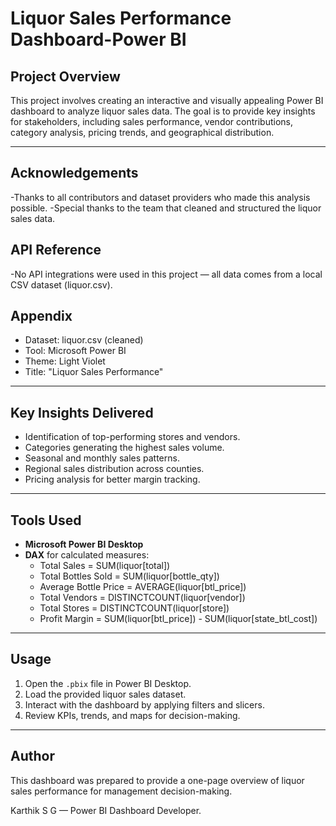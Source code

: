 
# Liquor Sales Performance Dashboard-Power BI

## Project Overview
This project involves creating an interactive and visually appealing Power BI dashboard to analyze liquor sales data.
The goal is to provide key insights for stakeholders, including sales performance, vendor contributions, category analysis,
pricing trends, and geographical distribution.

---

## Acknowledgements
-Thanks to all contributors and dataset providers who made this analysis possible.
-Special thanks to the team that cleaned and structured the liquor sales data.

## API Reference
-No API integrations were used in this project — all data comes from a local CSV dataset (liquor.csv).

## Appendix
  - Dataset: liquor.csv (cleaned)
  - Tool: Microsoft Power BI
  - Theme: Light Violet
  - Title: "Liquor Sales Performance"

---


## Key Insights Delivered
- Identification of top-performing stores and vendors.
- Categories generating the highest sales volume.
- Seasonal and monthly sales patterns.
- Regional sales distribution across counties.
- Pricing analysis for better margin tracking.

---

## Tools Used
- **Microsoft Power BI Desktop**
- **DAX** for calculated measures:
  - Total Sales = SUM(liquor[total])
  - Total Bottles Sold = SUM(liquor[bottle_qty])
  - Average Bottle Price = AVERAGE(liquor[btl_price]) 
  - Total Vendors = DISTINCTCOUNT(liquor[vendor])
  - Total Stores = DISTINCTCOUNT(liquor[store])
  - Profit Margin = SUM(liquor[btl_price]) - SUM(liquor[state_btl_cost])


---

## Usage
  1. Open the `.pbix` file in Power BI Desktop.
  2. Load the provided liquor sales dataset.
  3. Interact with the dashboard by applying filters and slicers.
  4. Review KPIs, trends, and maps for decision-making.

---

## Author
This dashboard was prepared to provide a one-page overview of liquor sales performance for management decision-making.

Karthik S G — Power BI Dashboard Developer.
